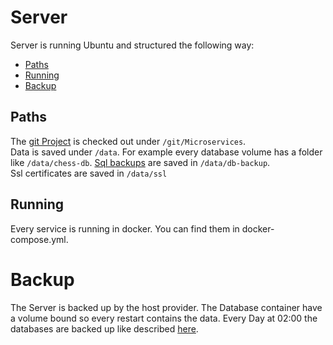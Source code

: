 # Server

Server is running Ubuntu and structured the following way:

- [Paths](#paths)
- [Running](#running)
- [Backup](#backup)


## Paths
The [git Project](https://github.com/MichiBaum/Microservices) is checked out under ``/git/Microservices``.  
Data is saved under ``/data``. For example every database volume has a folder like ``/data/chess-db``. [Sql backups](#backup) are saved in ``/data/db-backup``.  
Ssl certificates are saved in ``/data/ssl``


## Running
Every service is running in docker. You can find them in docker-compose.yml.


# Backup
The Server is backed up by the host provider.
The Database container have a volume bound so every restart contains the data.
Every Day at 02:00 the databases are backed up like described [here](Database.md#backup).